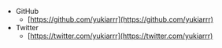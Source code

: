 - GitHub
  - [https://github.com/yukiarrr](https://github.com/yukiarrr)
- Twitter
  - [https://twitter.com/yukiarrr](https://twitter.com/yukiarrr)
